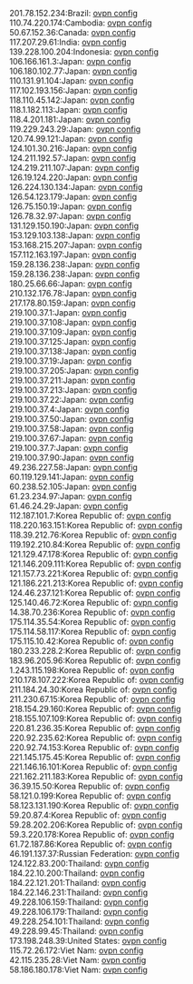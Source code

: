201.78.152.234:Brazil: [ovpn config](vpn/201_78_152_234.ovpn)  
110.74.220.174:Cambodia: [ovpn config](vpn/110_74_220_174.ovpn)  
50.67.152.36:Canada: [ovpn config](vpn/50_67_152_36.ovpn)  
117.207.29.61:India: [ovpn config](vpn/117_207_29_61.ovpn)  
139.228.100.204:Indonesia: [ovpn config](vpn/139_228_100_204.ovpn)  
106.166.161.3:Japan: [ovpn config](vpn/106_166_161_3.ovpn)  
106.180.102.77:Japan: [ovpn config](vpn/106_180_102_77.ovpn)  
110.131.91.104:Japan: [ovpn config](vpn/110_131_91_104.ovpn)  
117.102.193.156:Japan: [ovpn config](vpn/117_102_193_156.ovpn)  
118.110.45.142:Japan: [ovpn config](vpn/118_110_45_142.ovpn)  
118.1.182.113:Japan: [ovpn config](vpn/118_1_182_113.ovpn)  
118.4.201.181:Japan: [ovpn config](vpn/118_4_201_181.ovpn)  
119.229.243.29:Japan: [ovpn config](vpn/119_229_243_29.ovpn)  
120.74.99.121:Japan: [ovpn config](vpn/120_74_99_121.ovpn)  
124.101.30.216:Japan: [ovpn config](vpn/124_101_30_216.ovpn)  
124.211.192.57:Japan: [ovpn config](vpn/124_211_192_57.ovpn)  
124.219.211.107:Japan: [ovpn config](vpn/124_219_211_107.ovpn)  
126.19.124.220:Japan: [ovpn config](vpn/126_19_124_220.ovpn)  
126.224.130.134:Japan: [ovpn config](vpn/126_224_130_134.ovpn)  
126.54.123.179:Japan: [ovpn config](vpn/126_54_123_179.ovpn)  
126.75.150.19:Japan: [ovpn config](vpn/126_75_150_19.ovpn)  
126.78.32.97:Japan: [ovpn config](vpn/126_78_32_97.ovpn)  
131.129.150.190:Japan: [ovpn config](vpn/131_129_150_190.ovpn)  
153.129.103.138:Japan: [ovpn config](vpn/153_129_103_138.ovpn)  
153.168.215.207:Japan: [ovpn config](vpn/153_168_215_207.ovpn)  
157.112.163.197:Japan: [ovpn config](vpn/157_112_163_197.ovpn)  
159.28.136.238:Japan: [ovpn config](vpn/159_28_136_238.ovpn)  
159.28.136.238:Japan: [ovpn config](vpn/159_28_136_238.ovpn)  
180.25.66.66:Japan: [ovpn config](vpn/180_25_66_66.ovpn)  
210.132.176.78:Japan: [ovpn config](vpn/210_132_176_78.ovpn)  
217.178.80.159:Japan: [ovpn config](vpn/217_178_80_159.ovpn)  
219.100.37.1:Japan: [ovpn config](vpn/219_100_37_1.ovpn)  
219.100.37.108:Japan: [ovpn config](vpn/219_100_37_108.ovpn)  
219.100.37.109:Japan: [ovpn config](vpn/219_100_37_109.ovpn)  
219.100.37.125:Japan: [ovpn config](vpn/219_100_37_125.ovpn)  
219.100.37.138:Japan: [ovpn config](vpn/219_100_37_138.ovpn)  
219.100.37.19:Japan: [ovpn config](vpn/219_100_37_19.ovpn)  
219.100.37.205:Japan: [ovpn config](vpn/219_100_37_205.ovpn)  
219.100.37.211:Japan: [ovpn config](vpn/219_100_37_211.ovpn)  
219.100.37.213:Japan: [ovpn config](vpn/219_100_37_213.ovpn)  
219.100.37.22:Japan: [ovpn config](vpn/219_100_37_22.ovpn)  
219.100.37.4:Japan: [ovpn config](vpn/219_100_37_4.ovpn)  
219.100.37.50:Japan: [ovpn config](vpn/219_100_37_50.ovpn)  
219.100.37.58:Japan: [ovpn config](vpn/219_100_37_58.ovpn)  
219.100.37.67:Japan: [ovpn config](vpn/219_100_37_67.ovpn)  
219.100.37.7:Japan: [ovpn config](vpn/219_100_37_7.ovpn)  
219.100.37.90:Japan: [ovpn config](vpn/219_100_37_90.ovpn)  
49.236.227.58:Japan: [ovpn config](vpn/49_236_227_58.ovpn)  
60.119.129.141:Japan: [ovpn config](vpn/60_119_129_141.ovpn)  
60.238.52.105:Japan: [ovpn config](vpn/60_238_52_105.ovpn)  
61.23.234.97:Japan: [ovpn config](vpn/61_23_234_97.ovpn)  
61.46.24.29:Japan: [ovpn config](vpn/61_46_24_29.ovpn)  
112.187.101.7:Korea Republic of: [ovpn config](vpn/112_187_101_7.ovpn)  
118.220.163.151:Korea Republic of: [ovpn config](vpn/118_220_163_151.ovpn)  
118.39.212.76:Korea Republic of: [ovpn config](vpn/118_39_212_76.ovpn)  
119.192.210.84:Korea Republic of: [ovpn config](vpn/119_192_210_84.ovpn)  
121.129.47.178:Korea Republic of: [ovpn config](vpn/121_129_47_178.ovpn)  
121.146.209.111:Korea Republic of: [ovpn config](vpn/121_146_209_111.ovpn)  
121.157.73.221:Korea Republic of: [ovpn config](vpn/121_157_73_221.ovpn)  
121.186.221.213:Korea Republic of: [ovpn config](vpn/121_186_221_213.ovpn)  
124.46.237.121:Korea Republic of: [ovpn config](vpn/124_46_237_121.ovpn)  
125.140.46.72:Korea Republic of: [ovpn config](vpn/125_140_46_72.ovpn)  
14.38.70.236:Korea Republic of: [ovpn config](vpn/14_38_70_236.ovpn)  
175.114.35.54:Korea Republic of: [ovpn config](vpn/175_114_35_54.ovpn)  
175.114.58.117:Korea Republic of: [ovpn config](vpn/175_114_58_117.ovpn)  
175.115.10.42:Korea Republic of: [ovpn config](vpn/175_115_10_42.ovpn)  
180.233.228.2:Korea Republic of: [ovpn config](vpn/180_233_228_2.ovpn)  
183.96.205.96:Korea Republic of: [ovpn config](vpn/183_96_205_96.ovpn)  
1.243.115.198:Korea Republic of: [ovpn config](vpn/1_243_115_198.ovpn)  
210.178.107.222:Korea Republic of: [ovpn config](vpn/210_178_107_222.ovpn)  
211.184.24.30:Korea Republic of: [ovpn config](vpn/211_184_24_30.ovpn)  
211.230.67.15:Korea Republic of: [ovpn config](vpn/211_230_67_15.ovpn)  
218.154.29.160:Korea Republic of: [ovpn config](vpn/218_154_29_160.ovpn)  
218.155.107.109:Korea Republic of: [ovpn config](vpn/218_155_107_109.ovpn)  
220.81.236.35:Korea Republic of: [ovpn config](vpn/220_81_236_35.ovpn)  
220.92.235.62:Korea Republic of: [ovpn config](vpn/220_92_235_62.ovpn)  
220.92.74.153:Korea Republic of: [ovpn config](vpn/220_92_74_153.ovpn)  
221.145.175.45:Korea Republic of: [ovpn config](vpn/221_145_175_45.ovpn)  
221.146.16.101:Korea Republic of: [ovpn config](vpn/221_146_16_101.ovpn)  
221.162.211.183:Korea Republic of: [ovpn config](vpn/221_162_211_183.ovpn)  
36.39.15.50:Korea Republic of: [ovpn config](vpn/36_39_15_50.ovpn)  
58.121.0.199:Korea Republic of: [ovpn config](vpn/58_121_0_199.ovpn)  
58.123.131.190:Korea Republic of: [ovpn config](vpn/58_123_131_190.ovpn)  
59.20.87.4:Korea Republic of: [ovpn config](vpn/59_20_87_4.ovpn)  
59.28.202.206:Korea Republic of: [ovpn config](vpn/59_28_202_206.ovpn)  
59.3.220.178:Korea Republic of: [ovpn config](vpn/59_3_220_178.ovpn)  
61.72.187.86:Korea Republic of: [ovpn config](vpn/61_72_187_86.ovpn)  
46.191.137.37:Russian Federation: [ovpn config](vpn/46_191_137_37.ovpn)  
124.122.83.200:Thailand: [ovpn config](vpn/124_122_83_200.ovpn)  
184.22.10.200:Thailand: [ovpn config](vpn/184_22_10_200.ovpn)  
184.22.121.201:Thailand: [ovpn config](vpn/184_22_121_201.ovpn)  
184.22.146.231:Thailand: [ovpn config](vpn/184_22_146_231.ovpn)  
49.228.106.159:Thailand: [ovpn config](vpn/49_228_106_159.ovpn)  
49.228.106.179:Thailand: [ovpn config](vpn/49_228_106_179.ovpn)  
49.228.254.101:Thailand: [ovpn config](vpn/49_228_254_101.ovpn)  
49.228.99.45:Thailand: [ovpn config](vpn/49_228_99_45.ovpn)  
173.198.248.39:United States: [ovpn config](vpn/173_198_248_39.ovpn)  
115.72.26.172:Viet Nam: [ovpn config](vpn/115_72_26_172.ovpn)  
42.115.235.28:Viet Nam: [ovpn config](vpn/42_115_235_28.ovpn)  
58.186.180.178:Viet Nam: [ovpn config](vpn/58_186_180_178.ovpn)  
